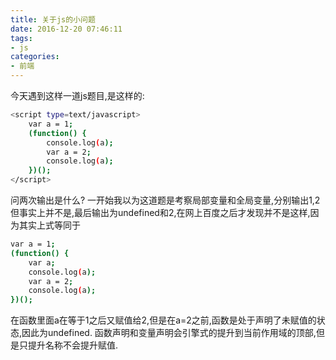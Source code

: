 ```yaml
---
title: 关于js的小问题
date: 2016-12-20 07:46:11
tags:
- js
categories:
- 前端
---
```


今天遇到这样一道js题目,是这样的:
```bash
<script type=text/javascript>  
    var a = 1;  
    (function() {    
        console.log(a);    
        var a = 2;    
        console.log(a);
    })();
</script>
```
问两次输出是什么?
一开始我以为这道题是考察局部变量和全局变量,分别输出1,2
但事实上并不是,最后输出为undefined和2,在网上百度之后才发现并不是这样,因为其实上式等同于
```bash
var a = 1;
(function() {  
    var a;  
    console.log(a);  
    var a = 2;  
    console.log(a);
})();
```
在函数里面a在等于1之后又赋值给2,但是在a=2之前,函数是处于声明了未赋值的状态,因此为undefined.
函数声明和变量声明会引擎式的提升到当前作用域的顶部,但是只提升名称不会提升赋值.

